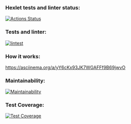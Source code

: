 ### Hexlet tests and linter status:
[![Actions Status](https://github.com/Joytforname/frontend-bootcamp-project-46/workflows/hexlet-check/badge.svg)](https://github.com/Joytforname/frontend-bootcamp-project-46/actions)

### Tests and linter:
[![lintest](https://github.com/Joytforname/frontend-bootcamp-project-46/actions/workflows/lintest.yml/badge.svg)](https://github.com/Joytforname/frontend-bootcamp-project-46/actions/workflows/lintest.yml)

### How it works:
https://asciinema.org/a/yY6cKx93JK7WGAFFf9B69jwvO

### Maintainability:
[![Maintainability](https://api.codeclimate.com/v1/badges/7c423066f16d0f4687fb/maintainability)](https://codeclimate.com/github/Joytforname/frontend-bootcamp-project-46/maintainability)

### Test Coverage:
[![Test Coverage](https://api.codeclimate.com/v1/badges/7c423066f16d0f4687fb/test_coverage)](https://codeclimate.com/github/Joytforname/frontend-bootcamp-project-46/test_coverage)